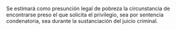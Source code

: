 Se estimará como presunción legal de pobreza la circunstancia de encontrarse preso el que solicita el privilegio, sea por sentencia condenatoria, sea durante la sustanciación del juicio criminal.

